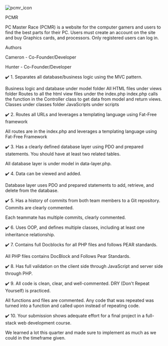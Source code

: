 ![pcmr_icon](https://user-images.githubusercontent.com/78177750/122028462-e9fb4a80-cd80-11eb-9b4d-611795153b13.png)

PCMR

PC Master Race (PCMR) is a website for the computer gamers and users to find the best parts for their PC. Users must create an account on the site and buy Graphics cards, and processors. Only registered users can log in. 

Authors

Cameron - Co-Founder/Developer

Hunter - Co-Founder/Developer

✔️ 1. Separates all database/business logic using the MVC pattern.

Business logic and database under model folder
All HTML files under views folder
Routes to all the html view files under the index.php
index.php calls the function in the Controller class to get data from model and return views.
Classes under classes folder
JavaScripts under scripts

✔️ 2. Routes all URLs and leverages a templating language using Fat-Free framework

All routes are in the index.php and leverages a templating language using Fat-Free Framework

✔️ 3. Has a clearly defined database layer using PDO and prepared statements. You should have at least two related tables.

All database layer is under model in data-layer.php. <!-- kidUser and creations are the related table (one to many relationship). -->

✔️ 4. Data can be viewed and added.

Database layer uses PDO and prepared statements to add, retrieve, and delete from the database.

✔️ 5. Has a history of commits from both team members to a Git repository. Commits are clearly commented.

Each teammate has multiple commits, clearly commented.

✔️ 6. Uses OOP, and defines multiple classes, including at least one inheritance relationship.

<!-- 3 classes. User, ProUser, and creation. User contains all fields such as name, grade, username, and password. ProUser extends User and contains all fields from user and subject. Creation contains fields such as name, description, type, and image to hold any creation made by user. -->

✔️ 7. Contains full Docblocks for all PHP files and follows PEAR standards.

All PHP files contains DocBlock and Follows Pear Standards.

✔️ 8. Has full validation on the client side through JavaScript and server side through PHP.

<!-- User and ProUser sign up, and Creation form has full validation on the client side through JavaScript (scripts/validate.js) and server side through PHP (model/validate.PHP). -->

✔️ 9. All code is clean, clear, and well-commented. DRY (Don't Repeat Yourself) is practiced.

All functions and files are commented. Any code that was repeated was turned into a function and called upon instead of repeating code.

✔️ 10. Your submission shows adequate effort for a final project in a full-stack web development course.

We learned a lot this quarter and made sure to implement as much as we could in the timeframe given. 
